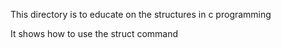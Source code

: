 This directory is to educate on the structures in c programming

It shows how to use the struct command
